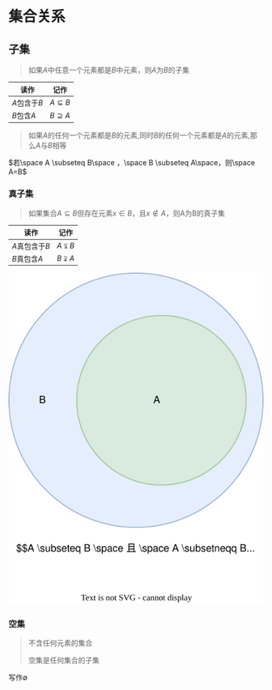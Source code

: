 # 集合关系

## 子集

> 如果$A$中任意一个元素都是$B$中元素，则$A$为$B$的子集
>
|读作|记作|
|-|-|
|$A$包含于$B$|$A \subseteq B$|
|$B$包含$A$|$B \supseteq A$|
>
> 如果$A$的任何一个元素都是$B$的元素,同时$B$的任何一个元素都是$A$的元素,那么$A$与$B$相等

$若\space A \subseteq B\space ，\space B \subseteq A\space，则\space A=B$

### 真子集

> 如果集合$A\subseteq B$但存在元素$x \in B$，且$x \notin A$，则A为B的真子集

|读作|记作|
|-|-|
|$A$真包含于$B$|$A \subsetneqq B$|
|$B$真包含$A$|$B \supsetneqq A$

![真子集](/Math/svg/1.2-真子集.drawio.svg "子集/真子集")

### 空集

> 不含任何元素的集合
>
> 空集是任何集合的子集

写作$\emptyset$
